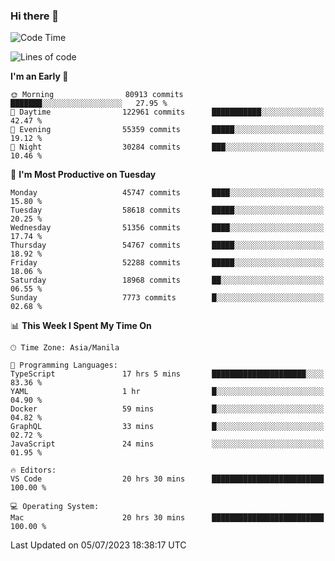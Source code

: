 ### Hi there 👋

<!--START_SECTION:waka-->
![Code Time](http://img.shields.io/badge/Code%20Time-4%2C139%20hrs%2019%20mins-blue)

![Lines of code](https://img.shields.io/badge/From%20Hello%20World%20I%27ve%20Written-109.9%20million%20lines%20of%20code-blue)

**I'm an Early 🐤** 

```text
🌞 Morning                80913 commits       ███████░░░░░░░░░░░░░░░░░░   27.95 % 
🌆 Daytime                122961 commits      ███████████░░░░░░░░░░░░░░   42.47 % 
🌃 Evening                55359 commits       █████░░░░░░░░░░░░░░░░░░░░   19.12 % 
🌙 Night                  30284 commits       ███░░░░░░░░░░░░░░░░░░░░░░   10.46 % 
```
📅 **I'm Most Productive on Tuesday** 

```text
Monday                   45747 commits       ████░░░░░░░░░░░░░░░░░░░░░   15.80 % 
Tuesday                  58618 commits       █████░░░░░░░░░░░░░░░░░░░░   20.25 % 
Wednesday                51356 commits       ████░░░░░░░░░░░░░░░░░░░░░   17.74 % 
Thursday                 54767 commits       █████░░░░░░░░░░░░░░░░░░░░   18.92 % 
Friday                   52288 commits       █████░░░░░░░░░░░░░░░░░░░░   18.06 % 
Saturday                 18968 commits       ██░░░░░░░░░░░░░░░░░░░░░░░   06.55 % 
Sunday                   7773 commits        █░░░░░░░░░░░░░░░░░░░░░░░░   02.68 % 
```


📊 **This Week I Spent My Time On** 

```text
🕑︎ Time Zone: Asia/Manila

💬 Programming Languages: 
TypeScript               17 hrs 5 mins       █████████████████████░░░░   83.36 % 
YAML                     1 hr                █░░░░░░░░░░░░░░░░░░░░░░░░   04.90 % 
Docker                   59 mins             █░░░░░░░░░░░░░░░░░░░░░░░░   04.82 % 
GraphQL                  33 mins             █░░░░░░░░░░░░░░░░░░░░░░░░   02.72 % 
JavaScript               24 mins             ░░░░░░░░░░░░░░░░░░░░░░░░░   01.95 % 

🔥 Editors: 
VS Code                  20 hrs 30 mins      █████████████████████████   100.00 % 

💻 Operating System: 
Mac                      20 hrs 30 mins      █████████████████████████   100.00 % 
```


 Last Updated on 05/07/2023 18:38:17 UTC
<!--END_SECTION:waka-->


<!--
**rad182/rad182** is a ✨ _special_ ✨ repository because its `README.md` (this file) appears on your GitHub profile.

Here are some ideas to get you started:

- 🔭 I’m currently working on ...
- 🌱 I’m currently learning ...
- 👯 I’m looking to collaborate on ...
- 🤔 I’m looking for help with ...
- 💬 Ask me about ...
- 📫 How to reach me: ...
- 😄 Pronouns: ...
- ⚡ Fun fact: ...
-->
